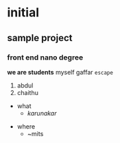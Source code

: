 # initial
## sample project
### front end nano degree
**we are students** 
myself gaffar
`escape`
1. abdul
2. chaithu
  - what
    + _karunakar_
  + where
    - ~mits

